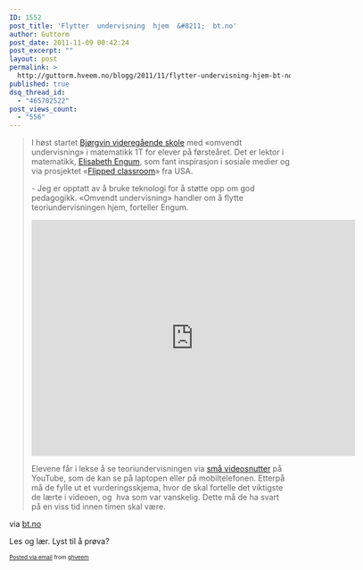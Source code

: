 ```yaml
---
ID: 1552
post_title: 'Flytter  undervisning  hjem  &#8211;  bt.no'
author: Guttorm
post_date: 2011-11-09 00:42:24
post_excerpt: ""
layout: post
permalink: >
  http://guttorm.hveem.no/blogg/2011/11/flytter-undervisning-hjem-bt-no/
published: true
dsq_thread_id:
  - "465702522"
post_views_count:
  - "556"
---
```

<div class='posterous_autopost'><div class="posterous_bookmarklet_entry"> <blockquote class="posterous_long_quote"><p>I høst startet <a href="http://www.bt.no/jobb/Flytter-undervisning-hjem-2605501.html/bjv.hfk.no" title="" target="_blank">Bjørgvin videregående skole</a> med «omvendt undervisning» i matematikk 1T for elever på førsteåret. Det er lektor i matematikk, <a href="http://twitter.com/#!/PGelisa" title="" target="_blank">Elisabeth Engum</a>, som fant inspirasjon i sosiale medier og via prosjektet «<a href="http://www.youtube.com/watch?v=2H4RkudFzlc&amp;feature=channel_video_title" title="" target="_blank">Flipped classroom</a>» fra USA.</p>  <p>- Jeg er opptatt av å bruke teknologi for å støtte opp om god pedagogikk. «Omvendt undervisning» handler om å flytte teoriundervisningen hjem, forteller Engum.</p>  <p>  </p><div class="multimedia pull1 html">  <iframe src="http://www.youtube.com/embed/8zV9aufaKSA?wmode=transparent" allowfullscreen="" frameborder="0" height="423" width="580"></iframe>  </div>  <p></p>  <p>Elevene får i lekse å se teoriundervisningen via <a href="http://www.youtube.com/user/PGelisa#grid/user/7ED4EBD9CB7F7ECC" title="" target="_blank">små videosnutter</a> på YouTube, som de kan se på laptopen eller på mobiltelefonen. Etterpå må de fylle ut et vurderingsskjema, hvor de skal fortelle det viktigste de lærte i videoen, og&nbsp; hva som var vanskelig. Dette må de ha svart på en viss tid innen timen skal være.</p></blockquote>    <div class="posterous_quote_citation">via <a href="http://www.bt.no/jobb/Flytter-undervisning-hjem-2605501.html">bt.no</a></div> <p>Les og lær. Lyst til å prøva?</p></div>      <p style="font-size: 10px;">  <a href="http://posterous.com">Posted via email</a>   from <a href="http://ghveem.posterous.com/flytter-undervisning-hjem-btno">ghveem</a>  </p>  </div>